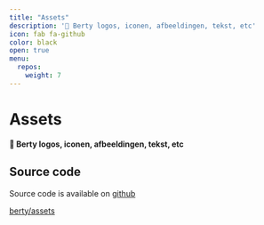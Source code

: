 ```yaml
---
title: "Assets"
description: '🎨 Berty logos, iconen, afbeeldingen, tekst, etc'
icon: fab fa-github
color: black
open: true
menu:
  repos:
    weight: 7
---
```


# Assets

**🎨 Berty logos, iconen, afbeeldingen, tekst, etc**

## Source code
Source code is available on [github](https://github.com/berty/assets)

<a class="btn btn-bty btn-grack" href="https://github.com/berty/assets"><i class="fab fa-github"></i>berty/assets</a>
